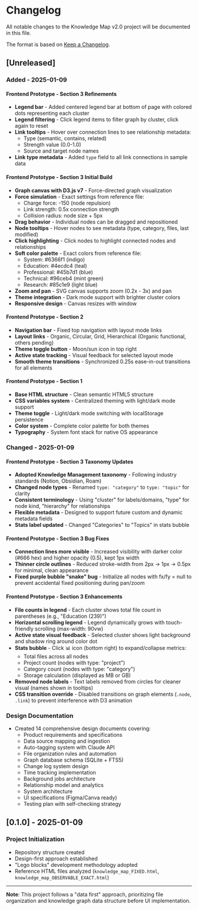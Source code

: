 # Changelog

All notable changes to the Knowledge Map v2.0 project will be documented in this file.

The format is based on [Keep a Changelog](https://keepachangelog.com/en/1.0.0/).

## [Unreleased]

### Added - 2025-01-09

#### Frontend Prototype - Section 3 Refinements
- **Legend bar** - Added centered legend bar at bottom of page with colored dots representing each cluster
- **Legend filtering** - Click legend items to filter graph by cluster, click again to reset
- **Link tooltips** - Hover over connection lines to see relationship metadata:
  - Type (semantic, contains, related)
  - Strength value (0.0-1.0)
  - Source and target node names
- **Link type metadata** - Added `type` field to all link connections in sample data

#### Frontend Prototype - Section 3 Initial Build
- **Graph canvas with D3.js v7** - Force-directed graph visualization
- **Force simulation** - Exact settings from reference file:
  - Charge force: -150 (node repulsion)
  - Link strength: 0.5x connection strength
  - Collision radius: node size + 5px
- **Drag behavior** - Individual nodes can be dragged and repositioned
- **Node tooltips** - Hover nodes to see metadata (type, category, files, last modified)
- **Click highlighting** - Click nodes to highlight connected nodes and relationships
- **Soft color palette** - Exact colors from reference file:
  - System: #6366f1 (indigo)
  - Education: #4ecdc4 (teal)
  - Professional: #45b7d1 (blue)
  - Technical: #96ceb4 (mint green)
  - Research: #85c1e9 (light blue)
- **Zoom and pan** - SVG canvas supports zoom (0.2x - 3x) and pan
- **Theme integration** - Dark mode support with brighter cluster colors
- **Responsive design** - Canvas resizes with window

#### Frontend Prototype - Section 2
- **Navigation bar** - Fixed top navigation with layout mode links
- **Layout links** - Organic, Circular, Grid, Hierarchical (Organic functional, others pending)
- **Theme toggle button** - Moon/sun icon in top right
- **Active state tracking** - Visual feedback for selected layout mode
- **Smooth theme transitions** - Synchronized 0.25s ease-in-out transitions for all elements

#### Frontend Prototype - Section 1
- **Base HTML structure** - Clean semantic HTML5 structure
- **CSS variables system** - Centralized theming with light/dark mode support
- **Theme toggle** - Light/dark mode switching with localStorage persistence
- **Color system** - Complete color palette for both themes
- **Typography** - System font stack for native OS appearance

### Changed - 2025-01-09

#### Frontend Prototype - Section 3 Taxonomy Updates
- **Adopted Knowledge Management taxonomy** - Following industry standards (Notion, Obsidian, Roam)
- **Changed node types** - Renamed `type: "category"` to `type: "topic"` for clarity
- **Consistent terminology** - Using "cluster" for labels/domains, "type" for node kind, "hierarchy" for relationships
- **Flexible metadata** - Designed to support future custom and dynamic metadata fields
- **Stats label updated** - Changed "Categories" to "Topics" in stats bubble

#### Frontend Prototype - Section 3 Bug Fixes
- **Connection lines more visible** - Increased visibility with darker color (#666 hex) and higher opacity (0.5), kept 1px width
- **Thinner circle outlines** - Reduced stroke-width from 2px → 1px → 0.5px for minimal, clean appearance
- **Fixed purple bubble "snake" bug** - Initialize all nodes with fx/fy = null to prevent accidental fixed positioning during pan/zoom

#### Frontend Prototype - Section 3 Enhancements
- **File counts in legend** - Each cluster shows total file count in parentheses (e.g., "Education (239)")
- **Horizontal scrolling legend** - Legend dynamically grows with touch-friendly scrolling (max-width: 90vw)
- **Active state visual feedback** - Selected cluster shows light background and shadow ring around color dot
- **Stats bubble** - Click 📊 icon (bottom right) to expand/collapse metrics:
  - Total files across all nodes
  - Project count (nodes with type: "project")
  - Category count (nodes with type: "category")
  - Storage calculation (displayed as MB or GB)
- **Removed node labels** - Text labels removed from circles for cleaner visual (names shown in tooltips)
- **CSS transition override** - Disabled transitions on graph elements (`.node`, `.link`) to prevent interference with D3 animation

### Design Documentation
- Created 14 comprehensive design documents covering:
  - Product requirements and specifications
  - Data source mapping and ingestion
  - Auto-tagging system with Claude API
  - File organization rules and automation
  - Graph database schema (SQLite + FTS5)
  - Change log system design
  - Time tracking implementation
  - Background jobs architecture
  - Relationship model and analytics
  - System architecture
  - UI specifications (Figma/Canva ready)
  - Testing plan with self-checking strategy

## [0.1.0] - 2025-01-09

### Project Initialization
- Repository structure created
- Design-first approach established
- "Lego blocks" development methodology adopted
- Reference HTML files analyzed (`knowledge_map_FIXED.html`, `knowledge_map_OBSERVABLE_EXACT.html`)

---

**Note**: This project follows a "data first" approach, prioritizing file organization and knowledge graph data structure before UI implementation.
